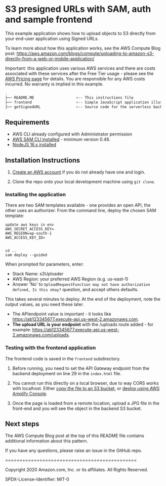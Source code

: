 # S3 presigned URLs with SAM, auth and sample frontend

This example application shows how to upload objects to S3 directly from your end-user application using Signed URLs.

To learn more about how this application works, see the AWS Compute Blog post: https://aws.amazon.com/blogs/compute/uploading-to-amazon-s3-directly-from-a-web-or-mobile-application/

Important: this application uses various AWS services and there are costs associated with these services after the Free Tier usage - please see the [AWS Pricing page](https://aws.amazon.com/pricing/) for details. You are responsible for any AWS costs incurred. No warranty is implied in this example.

```bash
.
├── README.MD                   <-- This instructions file
├── frontend                    <-- Simple JavaScript application illustrating upload
├── getSignedURL                <-- Source code for the serverless backend
```

## Requirements

* AWS CLI already configured with Administrator permission
* [AWS SAM CLI installed](https://docs.aws.amazon.com/serverless-application-model/latest/developerguide/serverless-sam-cli-install.html) - minimum version 0.48.
* [NodeJS 16.x installed](https://nodejs.org/en/download/)

## Installation Instructions

1. [Create an AWS account](https://portal.aws.amazon.com/gp/aws/developer/registration/index.html) if you do not already have one and login.

2. Clone the repo onto your local development machine using `git clone`.

### Installing the application

There are two SAM templates available - one provides an open API, the other uses an authorizer. From the command line, deploy the chosen SAM template:

```
update aws keys in env
AWS_SECRET_ACCESS_KEY=
AWS_REGION=ap-south-1
AWS_ACCESS_KEY_ID=


cd .. 
sam deploy --guided
```

When prompted for parameters, enter:
- Stack Name: s3Uploader
- AWS Region: your preferred AWS Region (e.g. us-east-1)
- Answer 'No' to `UploadRequestFunction may not have authorization defined, Is this okay?` question, and accept others defaults.

This takes several minutes to deploy. At the end of the deployment, note the output values, as you need these later.

- The APIendpoint value is important - it looks like https://ab123345677.execute-api.us-west-2.amazonaws.com.
- **The upload URL is your endpoint** with the /uploads route added - for example: https://ab123345677.execute-api.us-west-2.amazonaws.com/uploads.


### Testing with the frontend application

The frontend code is saved in the `frontend` subdirectory. 

1. Before running, you need to set the API Gateway endpoint from the backend deployment on line 29 in the `index.html` file.

2. You cannot run this directly on a local browser, due to way CORS works with localhost. Either [copy the file to an S3 bucket](https://docs.aws.amazon.com/AmazonS3/latest/user-guide/upload-objects.html), or [deploy using AWS Amplify Console](https://aws.amazon.com/amplify/console/).

3. Once the page is loaded from a remote location, upload a JPG file in the front-end and you will see the object in the backend S3 bucket.

## Next steps

The AWS Compute Blog post at the top of this README file contains additional information about this pattern.

If you have any questions, please raise an issue in the GitHub repo.

==============================================

Copyright 2020 Amazon.com, Inc. or its affiliates. All Rights Reserved.

SPDX-License-Identifier: MIT-0
